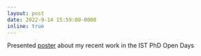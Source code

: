 ```yaml
---
layout: post
date: 2022-9-14 15:59:00-0000
inline: true
---
```


Presented [poster](/assets/pdf/3_opendays.pdf) about my recent work in the IST PhD Open Days